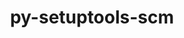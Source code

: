 ---
title: "py-setuptools-scm"
layout: cache
categories: [package, v0.20.3]
meta: {"versions": ["6.3.2", "7.0.5"], "compilers": ["gcc@=11.1.0", "gcc@=11.4.0", "gcc@=7.3.1", "gcc@=7.5.0"], "oss": ["amzn2", "ubuntu18.04", "ubuntu20.04", "ubuntu22.04"], "platforms": ["linux"], "targets": ["aarch64", "neoverse_n1", "ppc64le", "x86_64_v3"], "stacks": ["aws-isc", "aws-isc-aarch64", "data-vis-sdk", "e4s", "e4s-power", "ml-linux-x86_64-cpu", "ml-linux-x86_64-cuda", "ml-linux-x86_64-rocm", "radiuss", "root"], "num_specs": 18, "num_specs_by_stack": {"aws-isc-aarch64": 2, "root": 18, "aws-isc": 1, "radiuss": 3, "e4s-power": 3, "e4s": 4, "data-vis-sdk": 4, "ml-linux-x86_64-rocm": 1, "ml-linux-x86_64-cuda": 1, "ml-linux-x86_64-cpu": 1}}
spec_details: [{"hash": "6y3enpd5zwtmafmltffhue5obx54o6qo", "compiler": "gcc@=7.3.1", "versions": ["7.0.5"], "os": "amzn2", "platform": "linux", "target": "aarch64", "variants": ["build_system=python_pip", "+toml"], "stacks": ["aws-isc-aarch64", "root"], "size": "-", "tarball": "https://binaries.spack.io/v0.20.3/build_cache/linux-amzn2-aarch64/gcc-7.3.1/py-setuptools-scm-7.0.5/linux-amzn2-aarch64-gcc-7.3.1-py-setuptools-scm-7.0.5-6y3enpd5zwtmafmltffhue5obx54o6qo.spack"}, {"hash": "5mghagl5d46zfc5rbhq4dycjqtv7qje6", "compiler": "gcc@=7.3.1", "versions": ["7.0.5"], "os": "amzn2", "platform": "linux", "target": "neoverse_n1", "variants": ["build_system=python_pip", "+toml"], "stacks": ["aws-isc-aarch64", "root"], "size": "-", "tarball": "https://binaries.spack.io/v0.20.3/build_cache/linux-amzn2-neoverse_n1/gcc-7.3.1/py-setuptools-scm-7.0.5/linux-amzn2-neoverse_n1-gcc-7.3.1-py-setuptools-scm-7.0.5-5mghagl5d46zfc5rbhq4dycjqtv7qje6.spack"}, {"hash": "svinndklbdqo4lt3qauterqypcc3q777", "compiler": "gcc@=7.3.1", "versions": ["7.0.5"], "os": "amzn2", "platform": "linux", "target": "x86_64_v3", "variants": ["build_system=python_pip", "+toml"], "stacks": ["aws-isc", "root"], "size": "-", "tarball": "https://binaries.spack.io/v0.20.3/build_cache/linux-amzn2-x86_64_v3/gcc-7.3.1/py-setuptools-scm-7.0.5/linux-amzn2-x86_64_v3-gcc-7.3.1-py-setuptools-scm-7.0.5-svinndklbdqo4lt3qauterqypcc3q777.spack"}, {"hash": "uwfewozeu5uccft26ptdbiqf3cxomtyv", "compiler": "gcc@=7.5.0", "versions": ["7.0.5"], "os": "ubuntu18.04", "platform": "linux", "target": "x86_64_v3", "variants": ["build_system=python_pip", "+toml"], "stacks": ["root", "radiuss"], "size": "-", "tarball": "https://binaries.spack.io/v0.20.3/build_cache/linux-ubuntu18.04-x86_64_v3/gcc-7.5.0/py-setuptools-scm-7.0.5/linux-ubuntu18.04-x86_64_v3-gcc-7.5.0-py-setuptools-scm-7.0.5-uwfewozeu5uccft26ptdbiqf3cxomtyv.spack"}, {"hash": "iic2skh2lnuw7sau7drwl7cgqrzjoxqk", "compiler": "gcc@=7.5.0", "versions": ["7.0.5"], "os": "ubuntu18.04", "platform": "linux", "target": "x86_64_v3", "variants": ["build_system=python_pip", "+toml"], "stacks": ["root", "radiuss"], "size": "-", "tarball": "https://binaries.spack.io/v0.20.3/build_cache/linux-ubuntu18.04-x86_64_v3/gcc-7.5.0/py-setuptools-scm-7.0.5/linux-ubuntu18.04-x86_64_v3-gcc-7.5.0-py-setuptools-scm-7.0.5-iic2skh2lnuw7sau7drwl7cgqrzjoxqk.spack"}, {"hash": "qijxbb6ps3zu2hwr5hte27cfqaqnavn7", "compiler": "gcc@=7.5.0", "versions": ["7.0.5"], "os": "ubuntu18.04", "platform": "linux", "target": "x86_64_v3", "variants": ["build_system=python_pip", "+toml"], "stacks": ["root", "radiuss"], "size": "-", "tarball": "https://binaries.spack.io/v0.20.3/build_cache/linux-ubuntu18.04-x86_64_v3/gcc-7.5.0/py-setuptools-scm-7.0.5/linux-ubuntu18.04-x86_64_v3-gcc-7.5.0-py-setuptools-scm-7.0.5-qijxbb6ps3zu2hwr5hte27cfqaqnavn7.spack"}, {"hash": "45hp3m47lcjqfivwsqqtpwckmxlekirp", "compiler": "gcc@=11.1.0", "versions": ["7.0.5"], "os": "ubuntu20.04", "platform": "linux", "target": "ppc64le", "variants": ["build_system=python_pip", "+toml"], "stacks": ["root", "e4s-power"], "size": "-", "tarball": "https://binaries.spack.io/v0.20.3/build_cache/linux-ubuntu20.04-ppc64le/gcc-11.1.0/py-setuptools-scm-7.0.5/linux-ubuntu20.04-ppc64le-gcc-11.1.0-py-setuptools-scm-7.0.5-45hp3m47lcjqfivwsqqtpwckmxlekirp.spack"}, {"hash": "ppsrknaz22zx6xserqiaqhdreblh4xt4", "compiler": "gcc@=11.1.0", "versions": ["7.0.5"], "os": "ubuntu20.04", "platform": "linux", "target": "ppc64le", "variants": ["build_system=python_pip", "+toml"], "stacks": ["root", "e4s-power"], "size": "-", "tarball": "https://binaries.spack.io/v0.20.3/build_cache/linux-ubuntu20.04-ppc64le/gcc-11.1.0/py-setuptools-scm-7.0.5/linux-ubuntu20.04-ppc64le-gcc-11.1.0-py-setuptools-scm-7.0.5-ppsrknaz22zx6xserqiaqhdreblh4xt4.spack"}, {"hash": "wbdykzzk3xqxmpt3trmbfdzug6gz5bzc", "compiler": "gcc@=11.1.0", "versions": ["7.0.5"], "os": "ubuntu20.04", "platform": "linux", "target": "ppc64le", "variants": ["build_system=python_pip", "+toml"], "stacks": ["root", "e4s-power"], "size": "-", "tarball": "https://binaries.spack.io/v0.20.3/build_cache/linux-ubuntu20.04-ppc64le/gcc-11.1.0/py-setuptools-scm-7.0.5/linux-ubuntu20.04-ppc64le-gcc-11.1.0-py-setuptools-scm-7.0.5-wbdykzzk3xqxmpt3trmbfdzug6gz5bzc.spack"}, {"hash": "tioiebaq3f2gfwurrprxnswjckb5xnqc", "compiler": "gcc@=11.1.0", "versions": ["7.0.5"], "os": "ubuntu20.04", "platform": "linux", "target": "x86_64_v3", "variants": ["build_system=python_pip", "+toml"], "stacks": ["root", "e4s"], "size": "-", "tarball": "https://binaries.spack.io/v0.20.3/build_cache/linux-ubuntu20.04-x86_64_v3/gcc-11.1.0/py-setuptools-scm-7.0.5/linux-ubuntu20.04-x86_64_v3-gcc-11.1.0-py-setuptools-scm-7.0.5-tioiebaq3f2gfwurrprxnswjckb5xnqc.spack"}, {"hash": "4h57bpjlcbjsf3nkpcstoj3rkwfvu2bw", "compiler": "gcc@=11.1.0", "versions": ["7.0.5"], "os": "ubuntu20.04", "platform": "linux", "target": "x86_64_v3", "variants": ["build_system=python_pip", "+toml"], "stacks": ["root", "e4s"], "size": "-", "tarball": "https://binaries.spack.io/v0.20.3/build_cache/linux-ubuntu20.04-x86_64_v3/gcc-11.1.0/py-setuptools-scm-7.0.5/linux-ubuntu20.04-x86_64_v3-gcc-11.1.0-py-setuptools-scm-7.0.5-4h57bpjlcbjsf3nkpcstoj3rkwfvu2bw.spack"}, {"hash": "ntam2vyp7buztbkre5fr2he6oxlvmcfk", "compiler": "gcc@=11.1.0", "versions": ["6.3.2"], "os": "ubuntu20.04", "platform": "linux", "target": "x86_64_v3", "variants": ["build_system=python_pip", "+toml"], "stacks": ["root", "e4s"], "size": "-", "tarball": "https://binaries.spack.io/v0.20.3/build_cache/linux-ubuntu20.04-x86_64_v3/gcc-11.1.0/py-setuptools-scm-6.3.2/linux-ubuntu20.04-x86_64_v3-gcc-11.1.0-py-setuptools-scm-6.3.2-ntam2vyp7buztbkre5fr2he6oxlvmcfk.spack"}, {"hash": "u24bxscbdaooazbkryvybuza4dyt364i", "compiler": "gcc@=11.1.0", "versions": ["6.3.2"], "os": "ubuntu20.04", "platform": "linux", "target": "x86_64_v3", "variants": ["build_system=python_pip", "+toml"], "stacks": ["data-vis-sdk", "root"], "size": "-", "tarball": "https://binaries.spack.io/v0.20.3/build_cache/linux-ubuntu20.04-x86_64_v3/gcc-11.1.0/py-setuptools-scm-6.3.2/linux-ubuntu20.04-x86_64_v3-gcc-11.1.0-py-setuptools-scm-6.3.2-u24bxscbdaooazbkryvybuza4dyt364i.spack"}, {"hash": "mv2zgweg37nrlqjuogdqjofgicuw6rvz", "compiler": "gcc@=11.1.0", "versions": ["7.0.5"], "os": "ubuntu20.04", "platform": "linux", "target": "x86_64_v3", "variants": ["build_system=python_pip", "+toml"], "stacks": ["data-vis-sdk", "root"], "size": "-", "tarball": "https://binaries.spack.io/v0.20.3/build_cache/linux-ubuntu20.04-x86_64_v3/gcc-11.1.0/py-setuptools-scm-7.0.5/linux-ubuntu20.04-x86_64_v3-gcc-11.1.0-py-setuptools-scm-7.0.5-mv2zgweg37nrlqjuogdqjofgicuw6rvz.spack"}, {"hash": "h2d5p6242qd6tgxnymgzqkj4ut2x62fd", "compiler": "gcc@=11.1.0", "versions": ["7.0.5"], "os": "ubuntu20.04", "platform": "linux", "target": "x86_64_v3", "variants": ["build_system=python_pip", "+toml"], "stacks": ["root", "e4s"], "size": "-", "tarball": "https://binaries.spack.io/v0.20.3/build_cache/linux-ubuntu20.04-x86_64_v3/gcc-11.1.0/py-setuptools-scm-7.0.5/linux-ubuntu20.04-x86_64_v3-gcc-11.1.0-py-setuptools-scm-7.0.5-h2d5p6242qd6tgxnymgzqkj4ut2x62fd.spack"}, {"hash": "wp6km6nwmsavwmugow3mb7mc2bmsuvqp", "compiler": "gcc@=11.1.0", "versions": ["7.0.5"], "os": "ubuntu20.04", "platform": "linux", "target": "x86_64_v3", "variants": ["build_system=python_pip", "+toml"], "stacks": ["data-vis-sdk", "root"], "size": "-", "tarball": "https://binaries.spack.io/v0.20.3/build_cache/linux-ubuntu20.04-x86_64_v3/gcc-11.1.0/py-setuptools-scm-7.0.5/linux-ubuntu20.04-x86_64_v3-gcc-11.1.0-py-setuptools-scm-7.0.5-wp6km6nwmsavwmugow3mb7mc2bmsuvqp.spack"}, {"hash": "egzgvdfque7qjelwjnhkrefltkhx3ym6", "compiler": "gcc@=11.1.0", "versions": ["6.3.2"], "os": "ubuntu20.04", "platform": "linux", "target": "x86_64_v3", "variants": ["build_system=python_pip", "+toml"], "stacks": ["data-vis-sdk", "root"], "size": "-", "tarball": "https://binaries.spack.io/v0.20.3/build_cache/linux-ubuntu20.04-x86_64_v3/gcc-11.1.0/py-setuptools-scm-6.3.2/linux-ubuntu20.04-x86_64_v3-gcc-11.1.0-py-setuptools-scm-6.3.2-egzgvdfque7qjelwjnhkrefltkhx3ym6.spack"}, {"hash": "4ljsl64g3vpocpmpyavbozxw5gqhpysm", "compiler": "gcc@=11.4.0", "versions": ["7.0.5"], "os": "ubuntu22.04", "platform": "linux", "target": "x86_64_v3", "variants": ["build_system=python_pip", "+toml"], "stacks": ["ml-linux-x86_64-rocm", "root", "ml-linux-x86_64-cuda", "ml-linux-x86_64-cpu"], "size": "-", "tarball": "https://binaries.spack.io/v0.20.3/build_cache/linux-ubuntu22.04-x86_64_v3/gcc-11.4.0/py-setuptools-scm-7.0.5/linux-ubuntu22.04-x86_64_v3-gcc-11.4.0-py-setuptools-scm-7.0.5-4ljsl64g3vpocpmpyavbozxw5gqhpysm.spack"}]
---